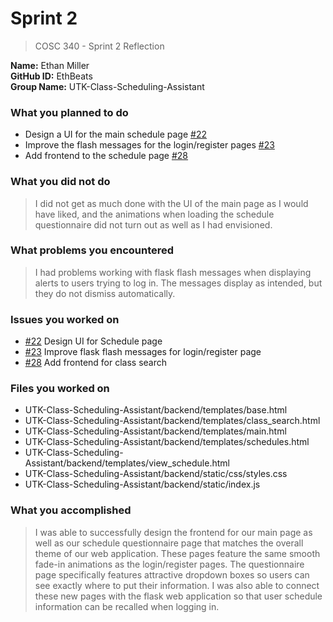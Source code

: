 # Sprint 2

> COSC 340 - Sprint 2 Reflection

**Name:** Ethan Miller <br>
**GitHub ID:** EthBeats <br>
**Group Name:** UTK-Class-Scheduling-Assistant


### What you planned to do
* Design a UI for the main schedule page [#22](https://github.com/utk-cs340-fall24/UTK-Class-Scheduling-Assistant/issues/22)
* Improve the flash messages for the login/register pages [#23](https://github.com/utk-cs340-fall24/UTK-Class-Scheduling-Assistant/issues/23)
* Add frontend to the schedule page [#28](https://github.com/utk-cs340-fall24/UTK-Class-Scheduling-Assistant/issues/28)

### What you did not do
> I did not get as much done with the UI of the main page as I would have liked, and the animations when loading the schedule questionnaire did not turn out as well as I had envisioned.

### What problems you encountered
> I had problems working with flask flash messages when displaying alerts to users trying to log in. The messages display as intended, but they do not dismiss automatically.

### Issues you worked on
* [#22](https://github.com/utk-cs340-fall24/UTK-Class-Scheduling-Assistant/issues/22) Design UI for Schedule page
* [#23](https://github.com/utk-cs340-fall24/UTK-Class-Scheduling-Assistant/issues/23) Improve flask flash messages for login/register page
* [#28](https://github.com/utk-cs340-fall24/UTK-Class-Scheduling-Assistant/issues/28) Add frontend for class search

### Files you worked on
* UTK-Class-Scheduling-Assistant/backend/templates/base.html
* UTK-Class-Scheduling-Assistant/backend/templates/class_search.html
* UTK-Class-Scheduling-Assistant/backend/templates/main.html
* UTK-Class-Scheduling-Assistant/backend/templates/schedules.html
* UTK-Class-Scheduling-Assistant/backend/templates/view_schedule.html
* UTK-Class-Scheduling-Assistant/backend/static/css/styles.css
* UTK-Class-Scheduling-Assistant/backend/static/index.js

### What you accomplished
> I was able to successfully design the frontend for our main page as well as our schedule questionnaire page that matches the overall theme of our web application. These pages feature the same smooth fade-in animations as the login/register pages. The questionnaire page specifically features attractive dropdown boxes so users can see exactly where to put their information. I was also able to connect these new pages with the flask web application so that user schedule information can be recalled when logging in.
